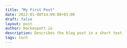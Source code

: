 ```yaml
---
title: "My First Post"
date: 2022-01-08T14:09:08+01:00
draft: false
layout: post
author: Hackespett.io
description: Describes the blog post in a short text
tags: tech
---
```





